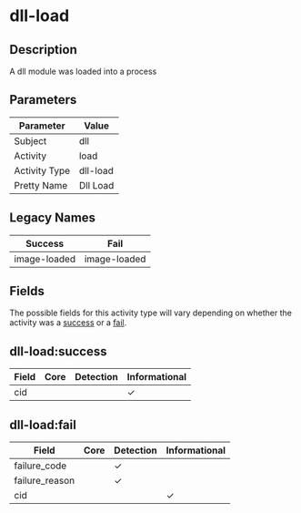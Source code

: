dll-load
========

Description
-----------
A dll module was loaded into a process

Parameters
----------
| Parameter     | Value    |
| ------------- | -------- |
| Subject       | dll      |
| Activity      | load     |
| Activity Type | dll-load |
| Pretty Name   | Dll Load |

Legacy Names
------------
| Success          | Fail             |
| ---------------- | ---------------- |
| image-loaded<br> | image-loaded<br> |

Fields
------

The possible fields for this activity type will vary depending on whether the activity was a [success](#dll-loadsuccess) or a [fail](#dll-loadfail).


dll-load:success
----------------

| Field | Core | Detection | Informational |
| ----- | ---- | --------- | ------------- |
| cid   |      |           | &#10003;      |

dll-load:fail
-------------

| Field          | Core | Detection | Informational |
| -------------- | ---- | --------- | ------------- |
| failure_code   |      | &#10003;  |               |
| failure_reason |      | &#10003;  |               |
| cid            |      |           | &#10003;      |